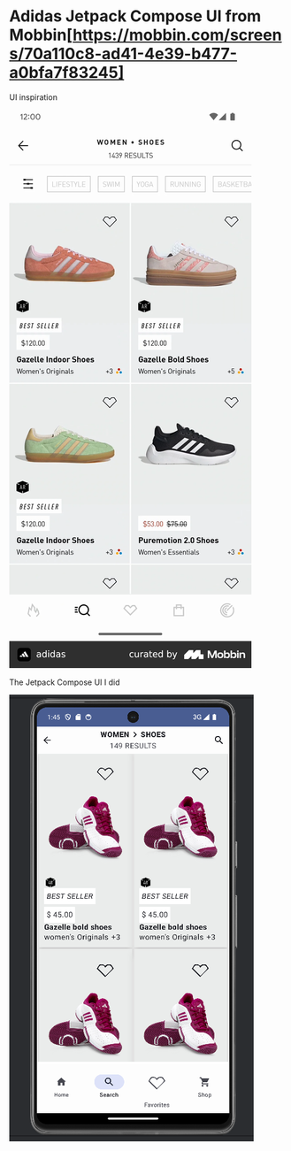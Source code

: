 ﻿# Adidas Jetpack Compose UI from Mobbin[https://mobbin.com/screens/70a110c8-ad41-4e39-b477-a0bfa7f83245]  
 UI inspiration ![UI inspiration](adidas_android.png)  

   
 The Jetpack Compose UI I did  
   
     
  ![The Jetpack Compose UI I did](ui_to_code_adidas_android.png)
